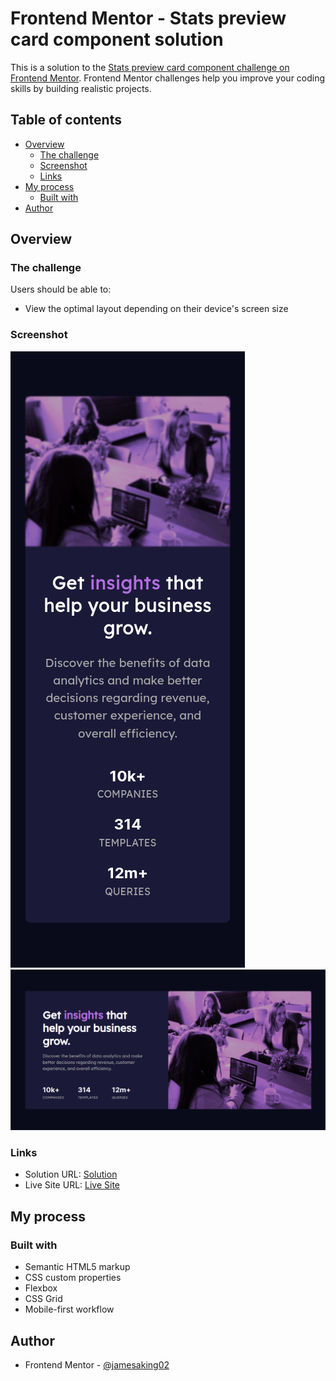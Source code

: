 # Frontend Mentor - Stats preview card component solution

This is a solution to the [Stats preview card component challenge on Frontend Mentor](https://www.frontendmentor.io/challenges/stats-preview-card-component-8JqbgoU62). Frontend Mentor challenges help you improve your coding skills by building realistic projects. 

## Table of contents

- [Overview](#overview)
  - [The challenge](#the-challenge)
  - [Screenshot](#screenshot)
  - [Links](#links)
- [My process](#my-process)
  - [Built with](#built-with)
- [Author](#author)


## Overview

### The challenge

Users should be able to:

- View the optimal layout depending on their device's screen size

### Screenshot

![mobile screenshot](./images/stats-preview-card-component-mobile-ss.png)
![desktop screenshot](./images/stats-preview-card-component-desktop-ss.png)


### Links

- Solution URL: [Solution](https://github.com/jamesaking02/stats-preview-component)
- Live Site URL: [Live Site](https://jamesaking02.github.io/stats-preview-component/)

## My process

### Built with

- Semantic HTML5 markup
- CSS custom properties
- Flexbox
- CSS Grid
- Mobile-first workflow

## Author

- Frontend Mentor - [@jamesaking02](https://www.frontendmentor.io/profile/jamesaking02)


